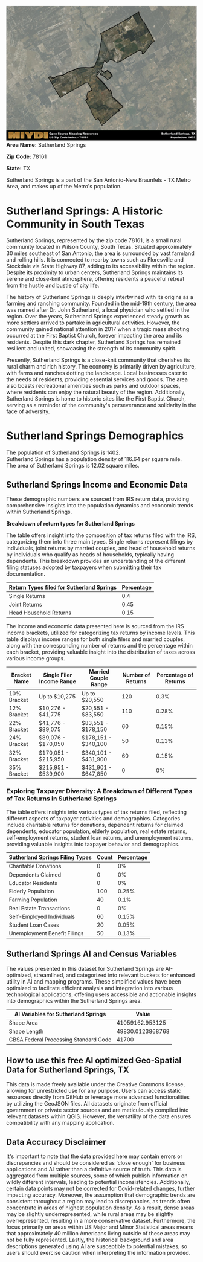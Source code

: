 ![Image Alt Text](../_images/78161.png)
**Area Name:** Sutherland Springs

**Zip Code:** 78161

**State:** TX

Sutherland Springs is a part of the San Antonio-New Braunfels - TX Metro Area, and makes up  of the Metro's population.  

# Sutherland Springs: A Historic Community in South Texas  

Sutherland Springs, represented by the zip code 78161, is a small rural community located in Wilson County, South Texas. Situated approximately 30 miles southeast of San Antonio, the area is surrounded by vast farmland and rolling hills. It is connected to nearby towns such as Floresville and Stockdale via State Highway 87, adding to its accessibility within the region. Despite its proximity to urban centers, Sutherland Springs maintains its serene and close-knit atmosphere, offering residents a peaceful retreat from the hustle and bustle of city life.  

The history of Sutherland Springs is deeply intertwined with its origins as a farming and ranching community. Founded in the mid-19th century, the area was named after Dr. John Sutherland, a local physician who settled in the region. Over the years, Sutherland Springs experienced steady growth as more settlers arrived to partake in agricultural activities. However, the community gained national attention in 2017 when a tragic mass shooting occurred at the First Baptist Church, forever impacting the area and its residents. Despite this dark chapter, Sutherland Springs has remained resilient and united, showcasing the strength of its community spirit.  

Presently, Sutherland Springs is a close-knit community that cherishes its rural charm and rich history. The economy is primarily driven by agriculture, with farms and ranches dotting the landscape. Local businesses cater to the needs of residents, providing essential services and goods. The area also boasts recreational amenities such as parks and outdoor spaces, where residents can enjoy the natural beauty of the region. Additionally, Sutherland Springs is home to historic sites like the First Baptist Church, serving as a reminder of the community's perseverance and solidarity in the face of adversity.

# Sutherland Springs Demographics

The population of Sutherland Springs is 1402.  
Sutherland Springs has a population density of 116.64 per square mile.  
The area of Sutherland Springs is 12.02 square miles.  

## Sutherland Springs Income and Economic Data

These demographic numbers are sourced from IRS return data, providing comprehensive insights into the population dynamics and economic trends within Sutherland Springs.

**Breakdown of return types for Sutherland Springs**

The table offers insight into the composition of tax returns filed with the IRS, categorizing them into three main types. Single returns represent filings by individuals, joint returns by married couples, and head of household returns by individuals who qualify as heads of households, typically having dependents. This breakdown provides an understanding of the different filing statuses adopted by taxpayers when submitting their tax documentation.

| Return Types filed for Sutherland Springs                              | Percentage          |
|----------------------------------------------------------|---------------------|
| Single Returns                                            | 0.4 |
| Joint Returns                                             | 0.45 |
| Head Household Returns                                    | 0.15 |

The income and economic data presented here is sourced from the IRS income brackets, utilized for categorizing tax returns by income levels. This table displays income ranges for both single filers and married couples, along with the corresponding number of returns and the percentage within each bracket, providing valuable insight into the distribution of taxes across various income groups.

| Bracket Name       | Single Filer Income Range | Married Couple Range | Number of Returns | Percentage of Returns |
|--------------------|----------------------------|----------------------|-------------------|-----------------------|
| 10% Bracket        | Up to $10,275              | Up to $20,550        | 120 | 0.3% |
| 12% Bracket        | $10,276 - $41,775          | $20,551 - $83,550    | 110 | 0.28% |
| 22% Bracket        | $41,776 - $89,075          | $83,551 - $178,150   | 60 | 0.15% |
| 24% Bracket        | $89,076 - $170,050         | $178,151 - $340,100  | 50 | 0.13% |
| 32% Bracket        | $170,051 - $215,950        | $340,101 - $431,900  | 60 | 0.15% |
| 35% Bracket        | $215,951 - $539,900        | $431,901 - $647,850  | 0 | 0% |

### Exploring Taxpayer Diversity: A Breakdown of Different Types of Tax Returns in Sutherland Springs

The table offers insights into various types of tax returns filed, reflecting different aspects of taxpayer activities and demographics. Categories include charitable returns for donations, dependent returns for claimed dependents, educator population, elderly population, real estate returns, self-employment returns, student loan returns, and unemployment returns, providing valuable insights into taxpayer behavior and demographics.

| Sutherland Springs Filing Types                    | Count | Percentage |
|--------------------------------------|-------|------------|
| Charitable Donations                 | 0 | 0% |
| Dependents Claimed                   | 0 | 0% |
| Educator Residents                   | 0 | 0% |
| Elderly Population                   | 100 | 0.25% |
| Farming Population                   | 40 | 0.1% |
| Real Estate Transactions             | 0 | 0% |
| Self-Employed Individuals            | 60 | 0.15% |
| Student Loan Cases                   | 20 | 0.05% |
| Unemployment Benefit Filings         | 50 | 0.13% |

## Sutherland Springs AI and Census Variables

The values presented in this dataset for Sutherland Springs are AI-optimized, streamlined, and categorized into relevant buckets for enhanced utility in AI and mapping programs. These simplified values have been optimized to facilitate efficient analysis and integration into various technological applications, offering users accessible and actionable insights into demographics within the Sutherland Springs area.

| AI Variables for Sutherland Springs | Value |
|-------------|-------|
| Shape Area | 41059162.953125 |
| Shape Length | 49830.0123868768 |
| CBSA Federal Processing Standard Code | 41700 |

## How to use this free AI optimized Geo-Spatial Data for Sutherland Springs, TX

This data is made freely available under the Creative Commons license, allowing for unrestricted use for any purpose. Users can access static resources directly from GitHub or leverage more advanced functionalities by utilizing the GeoJSON files. All datasets originate from official government or private sector sources and are meticulously compiled into relevant datasets within QGIS. However, the versatility of the data ensures compatibility with any mapping application.

## Data Accuracy Disclaimer
It's important to note that the data provided here may contain errors or discrepancies and should be considered as 'close enough' for business applications and AI rather than a definitive source of truth. This data is aggregated from multiple sources, some of which publish information on wildly different intervals, leading to potential inconsistencies. Additionally, certain data points may not be corrected for Covid-related changes, further impacting accuracy. Moreover, the assumption that demographic trends are consistent throughout a region may lead to discrepancies, as trends often concentrate in areas of highest population density. As a result, dense areas may be slightly underrepresented, while rural areas may be slightly overrepresented, resulting in a more conservative dataset. Furthermore, the focus primarily on areas within US Major and Minor Statistical areas means that approximately 40 million Americans living outside of these areas may not be fully represented. Lastly, the historical background and area descriptions generated using AI are susceptible to potential mistakes, so users should exercise caution when interpreting the information provided.
